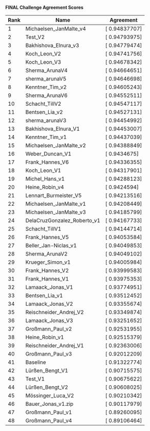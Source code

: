 **FINAL Challenge Agreement Scores**



|Rank|Name|Agreement|
|----|-----|---|
|1|Michaelsen_JanMalte_v4|[ 0.94837707]|
|2|Test_V2|[ 0.94793975]|
|3|Bakhishova_Elnura_v3|[ 0.94779474]|
|4|Koch_Leon_V2|[ 0.94741756]|
|5|Koch_Leon_V3|[ 0.94678342]|
|6|Sherma_ArunaV4|[ 0.94664651]|
|7|sherma_arunaV5|[ 0.94646698]|
|8|Kenntner_Tim_v2|[ 0.94605243]|
|9|Sherma_ArunaV6|[ 0.94552511]|
|10|Schacht_TillV2|[ 0.94547117]|
|11|Bentsen_Lia_v2|[ 0.94527131]|
|12|sherma_arunaV3|[ 0.94454992]|
|13|Bakhishova_Elnura_V1|[ 0.94453007]|
|14|Kenntner_Tim_v1|[ 0.94437039]|
|15|Michaelsen_JanMalte_v2|[ 0.94388849]|
|16|Weber_Duncan_V1|[ 0.9434675]|
|17|Frank_Hannes_V6|[ 0.94336355]|
|18|Koch_Leon_V1|[ 0.94317901]|
|19|Michel_Hans_v1|[ 0.94288123]|
|20|Heine_Robin_v4|[ 0.9424594]|
|21|Lennart_Burmeister_V5|[ 0.94213516]|
|22|Michaelsen_JanMalte_v1|[ 0.94208449]|
|23|Michaelsen_JanMalte_v3|[ 0.94185799]|
|24|DelaCruzGonzalez_Roberto_v1|[ 0.94167733]|
|25|Schacht_TillV1|[ 0.94144714]|
|26|Frank_Hannes_V5|[ 0.94053584]|
|27|Beller_Jan-Niclas_v1|[ 0.94049853]|
|28|Sherma_ArunaV2|[ 0.94049102]|
|29|Krueger_Simon_v1|[ 0.94005984]|
|30|Frank_Hannes_V2|[ 0.93999583]|
|31|Frank_Hannes_V1|[ 0.93975353]|
|32|Lamaack_Jonas_V1|[ 0.93774951]|
|33|Bentsen_Lia_v1|[ 0.93512452]|
|34|Lamaack_Jonas_V2|[ 0.93355674]|
|35|Reischneider_Andrej_V2|[ 0.93349874]|
|36|Lamaack_Jonas_V3|[ 0.93251652]|
|37|Großmann_Paul_v2|[ 0.92531955]|
|38|Heine_Robin_v1|[ 0.92515379]|
|39|Reischneider_Andrej_V1|[ 0.92363006]|
|40|Großmann_Paul_v3|[ 0.92012209]|
|41|Baseline|[ 0.91322774]|
|42|Lürßen_Bengt_V1|[ 0.90715575]|
|43|Test_V1|[ 0.90675622]|
|44|Lürßen_Bengt_V2|[ 0.90608025]|
|45|Mössinger_Luca_V2|[ 0.90210342]|
|46|Bauer_Jonas_v1.zip|[ 0.90117979]|
|47|Großmann_Paul_v1|[ 0.89260095]|
|48|Großmann_Paul_v4|[ 0.89106464]|
